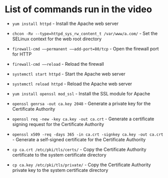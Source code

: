 # List of commands run in the video
- `yum install httpd` - Install the Apache web server
- `chcon -Rv --type=httpd_sys_rw_content_t /var/www/a.com/` - Set the SELinux context for the web root directory
- `firewall-cmd ––permanent ––add-port=80/tcp` - Open the firewall port for HTTP
- `firewall-cmd ––reload` - Reload the firewall
- `systemctl start httpd` - Start the Apache web server
- `systemctl reload httpd` - Reload the Apache web server

- `yum install openssl mod_ssl` - Install the SSL module for Apache
- `openssl genrsa -out ca.key 2048` - Generate a private key for the Certificate Authority
- `openssl req -new -key ca.key -out ca.crt` - Generate a certificate signing request for the Certificate Authority
- `openssl x509 -req -days 365 -in ca.crt -signkey ca.key -out ca.crt` - Generate a self-signed certificate for the Certificate Authority
- `cp ca.crt /etc/pki/tls/certs/` - Copy the Certificate Authority certificate to the system certificate directory
- `cp ca.key /etc/pki/tls/private/` - Copy the Certificate Authority private key to the system certificate directory